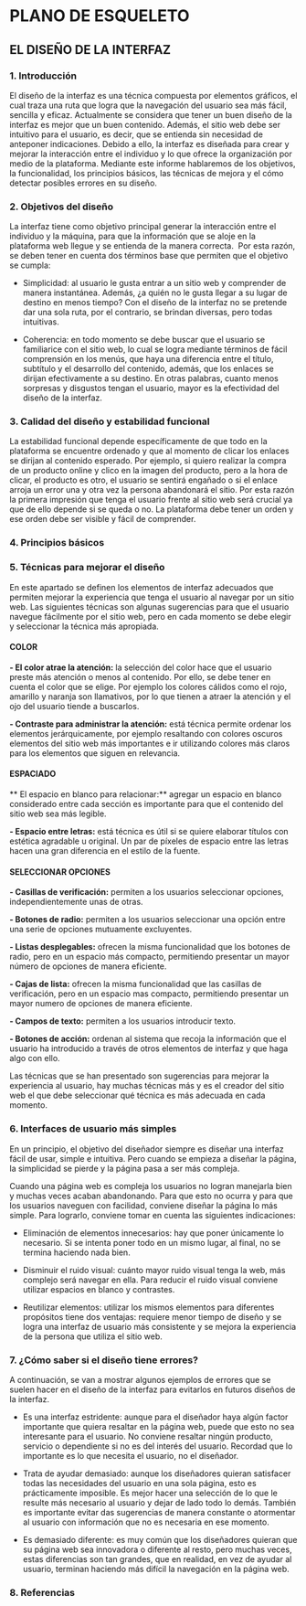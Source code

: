 # PLANO DE ESQUELETO

## EL DISEÑO DE LA INTERFAZ

### 1. Introducción 
El diseño de la interfaz es una técnica compuesta por elementos gráficos, el cual traza una ruta que logra que la navegación del usuario sea más fácil, sencilla y eficaz. Actualmente se considera que tener un buen diseño de la interfaz es mejor que un buen contenido. Además, el sitio web debe ser intuitivo para el usuario, es decir, que se entienda sin necesidad de anteponer indicaciones. Debido a ello, la interfaz es diseñada para crear y mejorar la interacción entre el individuo y lo que ofrece la organización por medio de la plataforma. Mediante este informe hablaremos de los objetivos, la funcionalidad, los principios básicos, las técnicas de mejora y el cómo detectar posibles errores en su diseño.

### 2. Objetivos del diseño 
La interfaz tiene como objetivo principal generar la interacción entre el individuo y la máquina, para que la información que se aloje en la plataforma web llegue y se entienda de la manera correcta.  Por esta razón, se deben tener en cuenta dos términos base que permiten que el objetivo se cumpla:

- Simplicidad: al usuario le gusta entrar a un sitio web y comprender de manera instantánea. Además, ¿a quién no le gusta llegar a su lugar de destino en menos tiempo? Con el diseño de la interfaz no se pretende dar una sola ruta, por el contrario, se brindan diversas, pero todas intuitivas.
    
- Coherencia: en todo momento se debe buscar que el usuario se familiarice con el sitio web, lo cual se logra mediante términos de fácil comprensión en los menús, que haya una diferencia entre el título, subtítulo y el desarrollo del contenido, además, que los enlaces se dirijan efectivamente a su destino. En otras palabras, cuanto menos sorpresas y disgustos tengan el usuario, mayor es la efectividad del diseño de la interfaz.
    
### 3. Calidad del diseño y estabilidad funcional 
La estabilidad funcional depende específicamente de que todo en la plataforma se encuentre ordenado y que al momento de clicar los enlaces se dirijan al contenido esperado. Por ejemplo, si quiero realizar la compra de un producto online y clico en la imagen del producto, pero a la hora de clicar, el producto es otro, el usuario se sentirá engañado o si el enlace arroja un error una y otra vez la persona abandonará el sitio. Por esta razón la primera impresión que tenga el usuario frente al sitio web será crucial ya que de ello depende si se queda o no. La plataforma debe tener un orden y ese orden debe ser visible y fácil de comprender.

### 4. Principios básicos 


### 5. Técnicas para mejorar el diseño 

En este apartado se definen los elementos de interfaz adecuados que permiten mejorar la experiencia que tenga el usuario al navegar por un sitio web. Las siguientes técnicas son algunas sugerencias para que el usuario navegue fácilmente por el sitio web, pero en cada momento se debe elegir y seleccionar la técnica más apropiada. 

#### COLOR
**- El color atrae la atención:** la selección del color hace que el usuario preste más atención o menos al contenido. Por ello, se debe tener en cuenta el color que se elige. Por ejemplo los colores cálidos como el rojo, amarillo y naranja son llamativos, por lo que tienen a atraer la atención y el ojo del usuario tiende a buscarlos. 

**- Contraste para administrar la atención:** está técnica permite ordenar los elementos jerárquicamente, por ejemplo resaltando con colores oscuros elementos del sitio web más importantes e ir utilizando colores más claros para los elementos que siguen en relevancia.

#### ESPACIADO
** El espacio en blanco para relacionar:** agregar un espacio en blanco considerado entre cada sección es importante para que el contenido del sitio web sea más legible. 

**- Espacio entre letras:** está técnica es útil si se quiere elaborar títulos con estética agradable u original. Un par de píxeles de espacio entre las letras hacen una gran diferencia en el estilo de la fuente. 

#### SELECCIONAR OPCIONES
**- Casillas de verificación:** permiten a los usuarios seleccionar opciones, independientemente unas de otras.

**- Botones de radio:** permiten a los usuarios seleccionar una opción entre una serie de opciones mutuamente excluyentes.

**- Listas desplegables:** ofrecen la misma funcionalidad que los botones de radio, pero en un espacio más compacto, permitiendo presentar un mayor número de opciones de manera eficiente.

**- Cajas de lista:** ofrecen la misma funcionalidad que las casillas de verificación, pero en un espacio mas compacto, permitiendo presentar un mayor numero de opciones de manera eficiente. 

**- Campos de texto:** permiten a los usuarios introducir texto.

**- Botones de acción:** ordenan al sistema que recoja la información que el usuario ha introducido a través de otros elementos de interfaz y que haga algo con ello. 

Las técnicas que se han presentado son sugerencias para mejorar la experiencia al usuario, hay muchas técnicas más y es el creador del sitio web el que debe seleccionar qué técnica es más adecuada en cada momento. 


### 6. Interfaces de usuario más simples 
En un principio, el objetivo del diseñador siempre es diseñar una interfaz fácil de usar, simple e intuitiva. Pero cuando se empieza a diseñar la página, la simplicidad se pierde y la página pasa a ser más compleja.

Cuando una página web es compleja los usuarios no logran manejarla bien y muchas veces acaban abandonando. Para que esto no ocurra y para que los usuarios naveguen con facilidad, conviene diseñar la página lo más simple. Para lograrlo, conviene tomar en cuenta las siguientes indicaciones:

- Eliminación de elementos innecesarios: hay que poner únicamente lo necesario. Si se intenta poner todo en un mismo lugar, al final, no se termina haciendo nada bien.

- Disminuir el ruido visual: cuánto mayor ruido visual tenga la web, más complejo será navegar en ella. Para reducir el ruido visual conviene utilizar espacios en blanco y contrastes.

- Reutilizar elementos: utilizar los mismos elementos para diferentes propósitos tiene dos ventajas: requiere menor tiempo de diseño y se logra una interfaz de usuario más consistente y se mejora la experiencia de la persona que utiliza el sitio web.

### 7. ¿Cómo saber si el diseño tiene errores? 

A continuación, se van a mostrar algunos ejemplos de errores que se suelen hacer en el diseño de la interfaz para evitarlos en futuros diseños de la interfaz. 

- Es una interfaz estridente: aunque para el diseñador haya algún factor importante que quiera resaltar en la página web, puede que esto no sea interesante para el usuario. No conviene resaltar ningún producto, servicio o dependiente si no es del interés del usuario. Recordad que lo importante es lo que necesita el usuario, no el diseñador.

- Trata de ayudar demasiado: aunque los diseñadores quieran satisfacer todas las necesidades del usuario en una sola página, esto es prácticamente imposible. Es mejor hacer una selección de lo que le resulte más necesario al usuario y dejar de lado todo lo demás. También es importante evitar das sugerencias de manera constante o atormentar al usuario con información que no es necesaria en ese momento.

- Es demasiado diferente: es muy común que los diseñadores quieran que su página web sea innovadora o diferente al resto, pero muchas veces, estas diferencias son tan grandes, que en realidad, en vez de ayudar al usuario, terminan haciendo más difícil la navegación en la página web. 

### 8. Referencias
